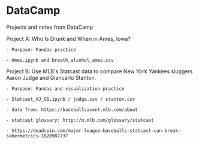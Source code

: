 # DataCamp
Projects and notes from DataCamp


Project A: Who Is Drunk and When in Ames, Iowa?

    - Purpose: Pandas practice
    
    - Ames.ipynb and breath_alcohol_ames.csv



Project B: Use MLB's Statcast data to compare New York Yankees sluggers Aaron Judge and Giancarlo Stanton.

    - Purpose: Pandas and visualization practice
    
    - Statcast_AJ_GS.ipynb / judge.csv / stanton.csv
    
    - data from: https://baseballsavant.mlb.com/about
    
    - statcast glossary: http://m.mlb.com/glossary/statcast
    
    - https://deadspin.com/major-league-baseballs-statcast-can-break-sabermetrics-1820987737
